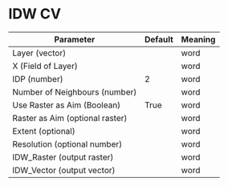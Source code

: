 # IDW CV


| Parameter | Default | Meaning |
|------|----------|-------------------|
|Layer (vector)| | word|
|X (Field of Layer)| | word|
|IDP (number)| 2 | word|
|Number of Neighbours (number)| | word|
|Use Raster as Aim (Boolean)| True | word|
|Raster as Aim (optional raster)| | word|
|Extent (optional)| | word|
|Resolution (optional number)| | word|
|IDW_Raster (output raster)| | word|
|IDW_Vector (output vector)| | word|

